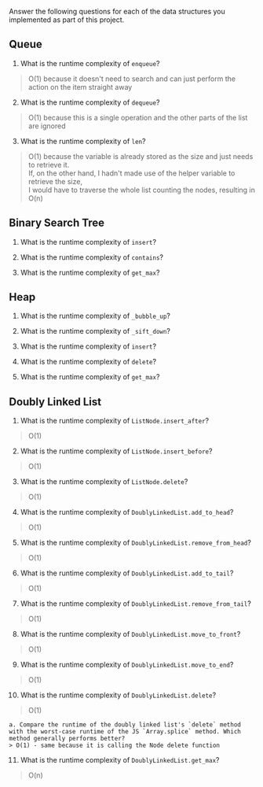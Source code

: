 Answer the following questions for each of the data structures you implemented as part of this project.

## Queue

1. What is the runtime complexity of `enqueue`?
> O(1) because it doesn't need to search and can just perform the action on the item straight away

2. What is the runtime complexity of `dequeue`?
> O(1) because this is a single operation and the other parts of the list are ignored

3. What is the runtime complexity of `len`?
> O(1) because the variable is already stored as the size and just needs to retrieve it.<br>
> If, on the other hand, I hadn't made use of the helper variable to retrieve the size,<br>
>     I would have to traverse the whole list counting the nodes, resulting in O(n) 

## Binary Search Tree

1. What is the runtime complexity of `insert`? 

2. What is the runtime complexity of `contains`?

3. What is the runtime complexity of `get_max`? 

## Heap

1. What is the runtime complexity of `_bubble_up`?

2. What is the runtime complexity of `_sift_down`?

3. What is the runtime complexity of `insert`?

4. What is the runtime complexity of `delete`?

5. What is the runtime complexity of `get_max`?

## Doubly Linked List

1. What is the runtime complexity of `ListNode.insert_after`?
> O(1)

2. What is the runtime complexity of `ListNode.insert_before`?
> O(1)

3. What is the runtime complexity of `ListNode.delete`?
> O(1)

4. What is the runtime complexity of `DoublyLinkedList.add_to_head`?
> O(1)

5. What is the runtime complexity of `DoublyLinkedList.remove_from_head`?
> O(1)

6. What is the runtime complexity of `DoublyLinkedList.add_to_tail`?
> O(1)

7. What is the runtime complexity of `DoublyLinkedList.remove_from_tail`?
> O(1)

8. What is the runtime complexity of `DoublyLinkedList.move_to_front`?
> O(1)

9. What is the runtime complexity of `DoublyLinkedList.move_to_end`?
> O(1)

10. What is the runtime complexity of `DoublyLinkedList.delete`?
> O(1)

    a. Compare the runtime of the doubly linked list's `delete` method with the worst-case runtime of the JS `Array.splice` method. Which method generally performs better?
    > O(1) - same because it is calling the Node delete function

11. What is the runtime complexity of `DoublyLinkedList.get_max`?
> O(n)
 